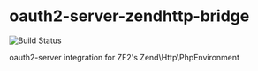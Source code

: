 oauth2-server-zendhttp-bridge
=============================

![Build Status](https://travis-ci.org/diablomedia/oauth2-server-zendhttp-bridge.svg)

oauth2-server integration for ZF2's Zend\Http\PhpEnvironment
